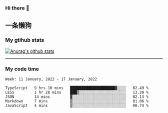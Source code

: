 ### Hi there 👋

## 一条懒狗
<!--
**kiss-me-quickly/kiss-me-quickly** is a ✨ _special_ ✨ repository because its `README.md` (this file) appears on your GitHub profile.

Here are some ideas to get you started:

- 🔭 I’m currently working on ...
- 🌱 I’m currently learning ...
- 👯 I’m looking to collaborate on ...
- 🤔 I’m looking for help with ...
- 💬 Ask me about ...
- 📫 How to reach me: ...
- 😄 Pronouns: ...
- ⚡ Fun fact: ...
-->


### My gtihub stats

[![Anurag's github stats](https://github-readme-stats.vercel.app/api?username=kiss-me-quickly)](https://github.com/anuraghazra/github-readme-stats)

***

### My code time

<!--START_SECTION:waka-->
```text
Week: 11 January, 2022 - 17 January, 2022

TypeScript   9 hrs 10 mins   ████████████████████▓░░░░   82.49 % 
LESS         1 hr 28 mins    ███▒░░░░░░░░░░░░░░░░░░░░░   13.20 % 
JSON         14 mins         ▓░░░░░░░░░░░░░░░░░░░░░░░░   02.13 % 
Markdown     7 mins          ▒░░░░░░░░░░░░░░░░░░░░░░░░   01.06 % 
JavaScript   4 mins          ▒░░░░░░░░░░░░░░░░░░░░░░░░   00.74 % 
```
<!--END_SECTION:waka-->
